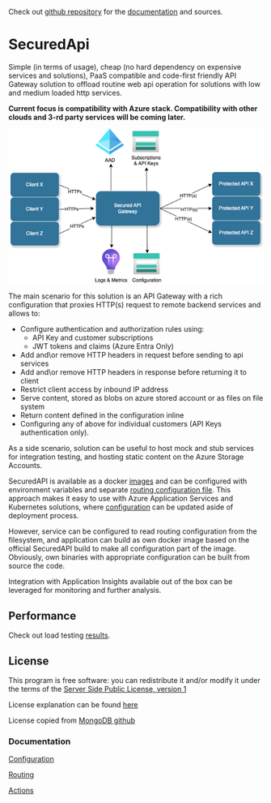 Check out [github repository](https://github.com/PKPublicCode/SecuredApi) for the [documentation](https://github.com/PKPublicCode/SecuredApi/blob/main/README.md) and sources.

# SecuredApi

Simple (in terms of usage), cheap (no hard dependency on expensive services and solutions), PaaS compatible and code-first friendly API Gateway solution to offload routine web api operation for solutions with low and medium loaded http services.

__Current focus is compatibility with Azure stack. Compatibility with other clouds and 3-rd party services will be coming later.__

![](./Docs/Img/birdseye.png)

The main scenario for this solution is an API Gateway with a rich configuration that proxies HTTP(s) request to remote backend services and allows to:
* Configure authentication and authorization rules using:
    * API Key and customer subscriptions
    * JWT tokens and claims (Azure Entra Only)
* Add and\or remove HTTP headers in request before sending to api services
* Add and\or remove HTTP headers in response before returning it to client
* Restrict client access by inbound IP address
* Serve content, stored as blobs on azure stored account or as files on file system
* Return content defined in the configuration inline
* Configuring any of above for individual customers (API Keys authentication only).

As a side scenario, solution can be useful to host mock and stub services for integration testing, and hosting static content on the Azure Storage Accounts.

SecuredAPI is available as a docker [images](https://hub.docker.com/repository/docker/pkruglov/securedapi.gateway) and can be configured with environment variables and separate [routing configuration file](./Docs/Product/RoutingConfiguration.md). This approach makes it easy to use with Azure Application Services and Kubernetes solutions, where [configuration](./Docs/Product/Configuration.md) can be updated aside of deployment process.

However, service can be configured to read routing configuration from the filesystem, and application can build as own docker image based on the official SecuredAPI build to make all configuration part of the image. Obviously, own binaries with appropriate configuration can be built from source the code.

Integration with Application Insights available out of the box can be leveraged for monitoring and further analysis.

## Performance
Check out load testing [results](./Docs/Product/Performance.md). 

## License
This program is free software: you can redistribute it and/or modify it under the terms of the [Server Side Public License, version 1](./LICENSE.txt)

License explanation can be found [here](https://www.mongodb.com/licensing/server-side-public-license/faq)

License copied from [MongoDB github](https://github.com/mongodb/mongo/blob/master/LICENSE-Community.txt)

### Documentation
[Configuration](./Docs/Product/Configuration.md)

[Routing](./Docs/Product/Routing.md)

[Actions](./Docs/Product/Actions.md)

